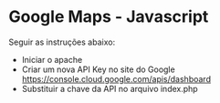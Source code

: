 
# Google Maps - Javascript

Seguir as instruções abaixo:

- Iniciar o apache
- Criar um nova API Key no site do Google https://console.cloud.google.com/apis/dashboard
- Substituir a chave da API no arquivo index.php
